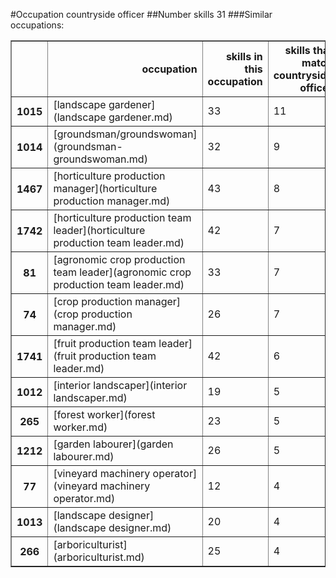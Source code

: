#Occupation countryside officer
##Number skills 31
###Similar occupations:
<table border="1" class="dataframe">
  <thead>
    <tr style="text-align: right;">
      <th></th>
      <th>occupation</th>
      <th>skills in this occupation</th>
      <th>skills that match countryside officer</th>
      <th>percentage match with countryside officer</th>
      <th>skills not in countryside officer</th>
    </tr>
  </thead>
  <tbody>
    <tr>
      <th>1015</th>
      <td>[landscape gardener](landscape gardener.md)</td>
      <td>33</td>
      <td>11</td>
      <td>0.354839</td>
      <td>22</td>
    </tr>
    <tr>
      <th>1014</th>
      <td>[groundsman/groundswoman](groundsman-groundswoman.md)</td>
      <td>32</td>
      <td>9</td>
      <td>0.290323</td>
      <td>23</td>
    </tr>
    <tr>
      <th>1467</th>
      <td>[horticulture production manager](horticulture production manager.md)</td>
      <td>43</td>
      <td>8</td>
      <td>0.258065</td>
      <td>35</td>
    </tr>
    <tr>
      <th>1742</th>
      <td>[horticulture production team leader](horticulture production team leader.md)</td>
      <td>42</td>
      <td>7</td>
      <td>0.225806</td>
      <td>35</td>
    </tr>
    <tr>
      <th>81</th>
      <td>[agronomic crop production team leader](agronomic crop production team leader.md)</td>
      <td>33</td>
      <td>7</td>
      <td>0.225806</td>
      <td>26</td>
    </tr>
    <tr>
      <th>74</th>
      <td>[crop production manager](crop production manager.md)</td>
      <td>26</td>
      <td>7</td>
      <td>0.225806</td>
      <td>19</td>
    </tr>
    <tr>
      <th>1741</th>
      <td>[fruit production team leader](fruit production team leader.md)</td>
      <td>42</td>
      <td>6</td>
      <td>0.193548</td>
      <td>36</td>
    </tr>
    <tr>
      <th>1012</th>
      <td>[interior landscaper](interior landscaper.md)</td>
      <td>19</td>
      <td>5</td>
      <td>0.161290</td>
      <td>14</td>
    </tr>
    <tr>
      <th>265</th>
      <td>[forest worker](forest worker.md)</td>
      <td>23</td>
      <td>5</td>
      <td>0.161290</td>
      <td>18</td>
    </tr>
    <tr>
      <th>1212</th>
      <td>[garden labourer](garden labourer.md)</td>
      <td>26</td>
      <td>5</td>
      <td>0.161290</td>
      <td>21</td>
    </tr>
    <tr>
      <th>77</th>
      <td>[vineyard machinery operator](vineyard machinery operator.md)</td>
      <td>12</td>
      <td>4</td>
      <td>0.129032</td>
      <td>8</td>
    </tr>
    <tr>
      <th>1013</th>
      <td>[landscape designer](landscape designer.md)</td>
      <td>20</td>
      <td>4</td>
      <td>0.129032</td>
      <td>16</td>
    </tr>
    <tr>
      <th>266</th>
      <td>[arboriculturist](arboriculturist.md)</td>
      <td>25</td>
      <td>4</td>
      <td>0.129032</td>
      <td>21</td>
    </tr>
  </tbody>
</table>
